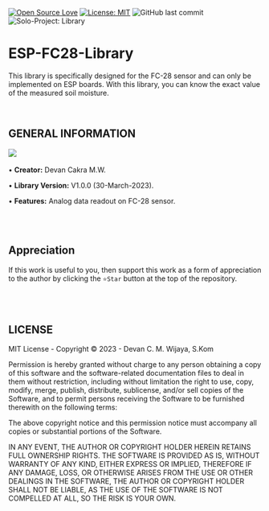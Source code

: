 [![Open Source Love](https://badges.frapsoft.com/os/v1/open-source.svg?style=flat)](https://github.com/ellerbrock/open-source-badges/)
[![License: MIT](https://img.shields.io/badge/License-MIT-blue.svg?logo=github&color=%23F7DF1E)](https://opensource.org/licenses/MIT)
![GitHub last commit](https://img.shields.io/github/last-commit/devancakra/FC28)
![Solo-Project: Library](https://img.shields.io/badge/Library-Soil%20Moisture-light.svg?style=flat&logo=arduino&logoColor=white&color=%23F7DF1E)

# ESP-FC28-Library
This library is specifically designed for the FC-28 sensor and can only be implemented on ESP boards. With this library, you can know the exact value of the measured soil moisture.

<br>

## GENERAL INFORMATION
<img src="https://github.com/devancakra/ESP-FC28-Library/assets/54527592/87f3ef05-6309-4cc7-ab5d-45262f5f31d2"><br><br>
• <strong>Creator:</strong> Devan Cakra M.W.

• <strong>Library Version:</strong> V1.0.0 (30-March-2023).

• <strong>Features:</strong> Analog data readout on FC-28 sensor.

<br><br>

## Appreciation
If this work is useful to you, then support this work as a form of appreciation to the author by clicking the ``` ⭐Star ``` button at the top of the repository.

<br><br>

## LICENSE
MIT License - Copyright © 2023 - Devan C. M. Wijaya, S.Kom

Permission is hereby granted without charge to any person obtaining a copy of this software and the software-related documentation files to deal in them without restriction, including without limitation the right to use, copy, modify, merge, publish, distribute, sublicense, and/or sell copies of the Software, and to permit persons receiving the Software to be furnished therewith on the following terms:

The above copyright notice and this permission notice must accompany all copies or substantial portions of the Software.

IN ANY EVENT, THE AUTHOR OR COPYRIGHT HOLDER HEREIN RETAINS FULL OWNERSHIP RIGHTS. THE SOFTWARE IS PROVIDED AS IS, WITHOUT WARRANTY OF ANY KIND, EITHER EXPRESS OR IMPLIED, THEREFORE IF ANY DAMAGE, LOSS, OR OTHERWISE ARISES FROM THE USE OR OTHER DEALINGS IN THE SOFTWARE, THE AUTHOR OR COPYRIGHT HOLDER SHALL NOT BE LIABLE, AS THE USE OF THE SOFTWARE IS NOT COMPELLED AT ALL, SO THE RISK IS YOUR OWN.
